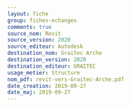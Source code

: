 ```yaml
---
layout: fiche
group: fiches-echanges
comments: true
source_nom: Revit
source_version: 2020
source_editeur: Autodesk
destination_nom: Graitec Arche
destination_version: 2020
destination_editeur: GRAITEC
usage_metier: Structure
nom_pdf: revit-vers-Graitec-Arche.pdf
date_creation: 2019-09-27
date_maj: 2019-09-27
---
```

